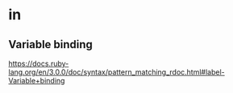 # in
## Variable binding
https://docs.ruby-lang.org/en/3.0.0/doc/syntax/pattern_matching_rdoc.html#label-Variable+binding